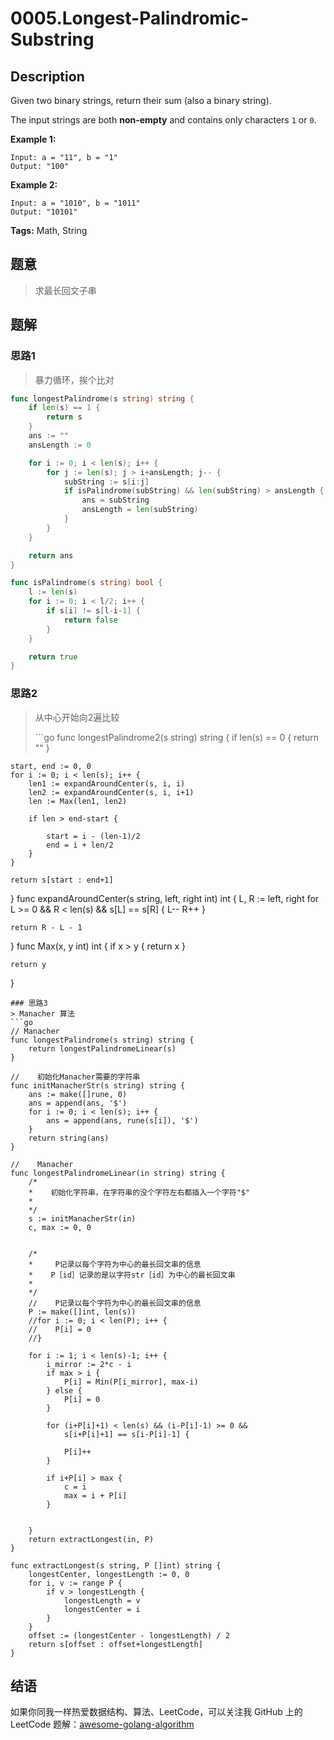 # 0005.Longest-Palindromic-Substring

## Description

Given two binary strings, return their sum \(also a binary string\).

The input strings are both **non-empty** and contains only characters `1` or `0`.

**Example 1:**

```text
Input: a = "11", b = "1"
Output: "100"
```

**Example 2:**

```text
Input: a = "1010", b = "1011"
Output: "10101"
```

**Tags:** Math, String

## 题意

> 求最长回文子串

## 题解

### 思路1

> 暴力循环，挨个比对

```go
func longestPalindrome(s string) string {
    if len(s) == 1 {
        return s
    }
    ans := ""
    ansLength := 0

    for i := 0; i < len(s); i++ {
        for j := len(s); j > i+ansLength; j-- {
            subString := s[i:j]
            if isPalindrome(subString) && len(subString) > ansLength {
                ans = subString
                ansLength = len(subString)
            }
        }
    }

    return ans
}

func isPalindrome(s string) bool {
    l := len(s)
    for i := 0; i < l/2; i++ {
        if s[i] != s[l-i-1] {
            return false
        }
    }

    return true
}
```

### 思路2

> 从中心开始向2遍比较
>
> \`\`\`go func longestPalindrome2\(s string\) string { if len\(s\) == 0 { return "" }

```text
start, end := 0, 0
for i := 0; i < len(s); i++ {
    len1 := expandAroundCenter(s, i, i)
    len2 := expandAroundCenter(s, i, i+1)
    len := Max(len1, len2)

    if len > end-start {

        start = i - (len-1)/2
        end = i + len/2
    }
}

return s[start : end+1]
```

} func expandAroundCenter\(s string, left, right int\) int { L, R := left, right for L &gt;= 0 && R &lt; len\(s\) && s\[L\] == s\[R\] { L-- R++ }

```text
return R - L - 1
```

} func Max\(x, y int\) int { if x &gt; y { return x }

```text
return y
```

}

```text
### 思路3
> Manacher 算法
```go
// Manacher
func longestPalindrome(s string) string {
    return longestPalindromeLinear(s)
}

//    初始化Manacher需要的字符串
func initManacherStr(s string) string {
    ans := make([]rune, 0)
    ans = append(ans, '$')
    for i := 0; i < len(s); i++ {
        ans = append(ans, rune(s[i]), '$')
    }
    return string(ans)
}

//    Manacher
func longestPalindromeLinear(in string) string {
    /*
    *    初始化字符串，在字符串的没个字符左右都插入一个字符"$"
    *
    */
    s := initManacherStr(in)
    c, max := 0, 0


    /*
    *     P记录以每个字符为中心的最长回文串的信息
    *    P［id］记录的是以字符str［id］为中心的最长回文串
    *
    */
    //    P记录以每个字符为中心的最长回文串的信息
    P := make([]int, len(s))
    //for i := 0; i < len(P); i++ {
    //    P[i] = 0
    //}

    for i := 1; i < len(s)-1; i++ {
        i_mirror := 2*c - i
        if max > i {
            P[i] = Min(P[i_mirror], max-i)
        } else {
            P[i] = 0
        }

        for (i+P[i]+1) < len(s) && (i-P[i]-1) >= 0 &&
            s[i+P[i]+1] == s[i-P[i]-1] {

            P[i]++
        }

        if i+P[i] > max {
            c = i
            max = i + P[i]
        }


    }
    return extractLongest(in, P)
}

func extractLongest(s string, P []int) string {
    longestCenter, longestLength := 0, 0
    for i, v := range P {
        if v > longestLength {
            longestLength = v
            longestCenter = i
        }
    }
    offset := (longestCenter - longestLength) / 2
    return s[offset : offset+longestLength]
}
```

## 结语

如果你同我一样热爱数据结构、算法、LeetCode，可以关注我 GitHub 上的 LeetCode 题解：[awesome-golang-algorithm](https://github.com/Golang-Solutions/awesome-golang-algorithm)

